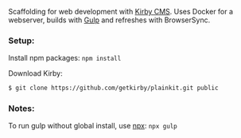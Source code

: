 Scaffolding for web development with [Kirby CMS](https://getkirby.com/).
Uses Docker for a webserver, builds with [Gulp](https://gulpjs.com) and refreshes with BrowserSync.

### Setup:

Install npm packages:
`npm install`

Download Kirby:
``` sh
$ git clone https://github.com/getkirby/plainkit.git public
```

### Notes:

To run gulp without global install, use [npx](https://www.npmjs.com/package/npx): `npx gulp`
